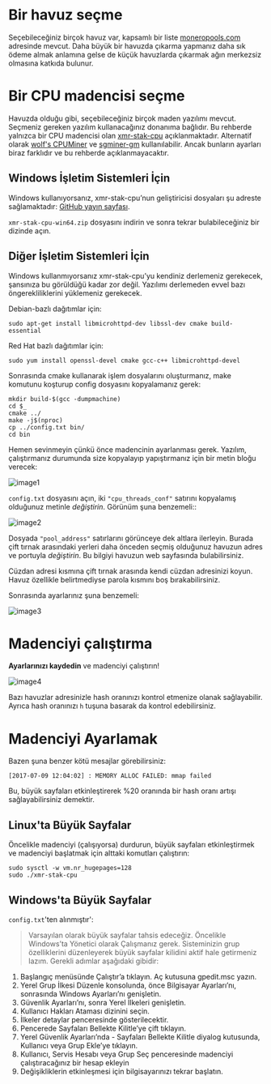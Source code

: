 # Bir havuz seçme

Seçebileceğiniz birçok havuz var, kapsamlı bir liste [moneropools.com](https://moneropools.com) adresinde mevcut. Daha büyük bir havuzda çıkarma yapmanız daha sık ödeme almak anlamına gelse de küçük havuzlarda çıkarmak ağın merkezsiz olmasına katkıda bulunur.

# Bir CPU madencisi seçme

Havuzda olduğu gibi, seçebileceğiniz birçok maden yazılımı mevcut. Seçmeniz gereken yazılım kullanacağınız donanıma bağlıdır. Bu rehberde yalnızca bir CPU madencisi olan  [xmr-stak-cpu](https://github.com/fireice-uk/xmr-stak-cpu) açıklanmaktadır. Alternatif olarak  [wolf's CPUMiner](https://github.com/wolf9466/cpuminer-multi) ve
[sgminer-gm](https://github.com/genesismining/sgminer-gm) kullanılabilir. Ancak bunların ayarları biraz farklıdır ve bu rehberde açıklanmayacaktır.

## Windows İşletim Sistemleri İçin

Windows kullanıyorsanız, xmr-stak-cpu’nun geliştiricisi dosyaları şu adreste sağlamaktadır: [GitHub yayın sayfası](https://github.com/fireice-uk/xmr-stak-cpu/releases).

`xmr-stak-cpu-win64.zip` dosyasını indirin ve sonra tekrar bulabileceğiniz bir dizinde açın.

## Diğer İşletim Sistemleri İçin

Windows kullanmıyorsanız xmr-stak-cpu’yu kendiniz derlemeniz gerekecek, şansınıza bu görüldüğü kadar zor değil. Yazılımı derlemeden evvel bazı öngerekliliklerini yüklemeniz gerekecek.

Debian-bazlı dağıtımlar için:

    sudo apt-get install libmicrohttpd-dev libssl-dev cmake build-essential

Red Hat bazlı dağıtımlar için:

	sudo yum install openssl-devel cmake gcc-c++ libmicrohttpd-devel

<!-- TODO: Diğer işletim sistemleri için de gereklilikleri ekle? -->

Sonrasında cmake kullanarak işlem dosyalarını oluşturmanız, make komutunu koşturup config dosyasını kopyalamanız gerek:

    mkdir build-$(gcc -dumpmachine)
	cd $_
	cmake ../
	make -j$(nproc)
	cp ../config.txt bin/
	cd bin

Hemen sevinmeyin çünkü önce madencinin ayarlanması gerek. Yazılım, çalıştırmanız durumunda size kopyalayıp yapıştırmanız için bir metin bloğu verecek:

![image1](png/mine_to_pool/1.png)

`config.txt` dosyasını açın, iki `"cpu_threads_conf"` satırını kopyalamış olduğunuz metinle *değiştirin*. Görünüm şuna benzemeli::

![image2](png/mine_to_pool/2.png)

Dosyada `"pool_address"` satırlarını görünceye dek altlara ilerleyin. Burada çift tırnak arasındaki yerleri daha önceden seçmiş olduğunuz havuzun adres ve portuyla *değiştirin*. Bu bilgiyi havuzun web sayfasında bulabilirsiniz.

Cüzdan adresi kısmına çift tırnak arasında kendi cüzdan adresinizi koyun. Havuz özellikle belirtmediyse parola kısmını boş bırakabilirsiniz.

Sonrasında ayarlarınız şuna benzemeli:

![image3](png/mine_to_pool/3.png)

# Madenciyi çalıştırma

**Ayarlarınızı kaydedin** ve madenciyi çalıştırın!

![image4](png/mine_to_pool/4.png)

Bazı havuzlar adresinizle hash oranınızı kontrol etmenize olanak sağlayabilir. Ayrıca hash oranınızı `h` tuşuna basarak da kontrol edebilirsiniz.

# Madenciyi Ayarlamak

Bazen şuna benzer kötü mesajlar görebilirsiniz:

	[2017-07-09 12:04:02] : MEMORY ALLOC FAILED: mmap failed

Bu, büyük sayfaları etkinleştirerek %20 oranında bir hash oranı artışı sağlayabilirsiniz demektir.

## Linux'ta Büyük Sayfalar

Öncelikle madenciyi (çalışıyorsa) durdurun, büyük sayfaları etkinleştirmek ve madenciyi başlatmak için alttaki komutları çalıştırın:

	sudo sysctl -w vm.nr_hugepages=128
	sudo ./xmr-stak-cpu

## Windows'ta Büyük Sayfalar

`config.txt`'ten alınmıştır':

>Varsayılan olarak büyük sayfalar tahsis edeceğiz. Öncelikle Windows’ta Yönetici olarak Çalışmanız gerek. Sisteminizin grup özelliklerini düzenleyerek büyük sayfalar kilidini aktif hale getirmeniz lazım. Gerekli adımlar aşağıdaki gibidir:
1. Başlangıç menüsünde Çalıştır’a tıklayın. Aç kutusuna gpedit.msc yazın.
2. Yerel Grup İlkesi Düzenle konsolunda, önce Bilgisayar Ayarları’nı, sonrasında Windows Ayarları’nı genişletin.
3. Güvenlik Ayarları’nı, sonra Yerel İlkeleri genişletin.
4. Kullanıcı Hakları Ataması dizinini seçin.
5. İlkeler detaylar penceresinde gösterilecektir.
6. Pencerede Sayfaları Bellekte Kilitle’ye çift tıklayın.
7. Yerel Güvenlik Ayarları’nda - Sayfaları Bellekte Kilitle diyalog kutusunda, Kullanıcı veya Grup Ekle’ye tıklayın.
8. Kullanıcı, Servis Hesabı veya Grup Seç penceresinde madenciyi çalıştıracağınız bir hesap ekleyin
9. Değişikliklerin etkinleşmesi için bilgisayarınızı tekrar başlatın.
